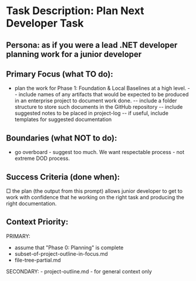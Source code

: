 # Task Description: Plan Next Developer Task

## Persona: as if you were a lead .NET developer planning work for a junior developer

## Primary Focus (what TO do):
- plan the work for Phase 1: Foundation & Local Baselines at a high level.
 -- include names of any artifacts that would be expected to be produced in an enterprise project to document work done.
 -- include a folder structure to store such documents in the GitHub repository
 -- include suggested notes to be placed in project-log
 -- if useful, include templates for suggested documentation

## Boundaries (what NOT to do):
- go overboard - suggest too much.  We want respectable process - not extreme DOD process.

## Success Criteria (done when):
□ the plan (the output from this prompt) allows junior developer to get to work with confidence that he working on the right task and producing the right documentation.


## Context Priority:
PRIMARY: 
  - assume that "Phase 0: Planning" is complete
  - subset-of-project-outline-in-focus.md
  - file-tree-partial.md
        
SECONDARY: - project-outline.md - for general context only

